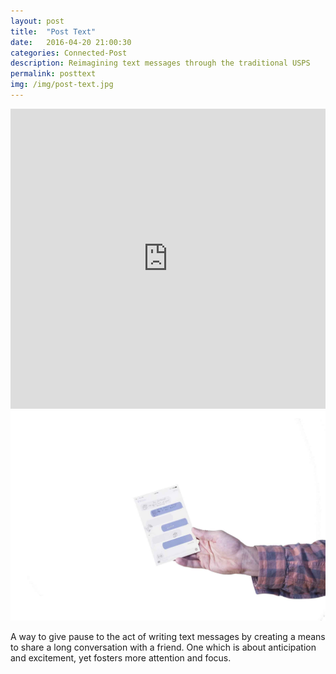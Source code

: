 ```yaml
---
layout: post
title:  "Post Text"
date:   2016-04-20 21:00:30
categories: Connected-Post  
description: Reimagining text messages through the traditional USPS
permalink: posttext
img: /img/post-text.jpg
---
```



<iframe width="100%" height="480" src="https://www.youtube.com/embed/ByNJDRRlVFU" frameborder="0" allowfullscreen></iframe>
<div class="col-xs-12">
	<img src="img/post-text.jpg" class="img-responsive icon center-block" alt="Responsive image">
	<p>
		A way to give pause to the act of writing text messages by creating a means to share a long conversation with a friend. One which is about anticipation and excitement, yet fosters more attention and focus.
	</p>
</div>
